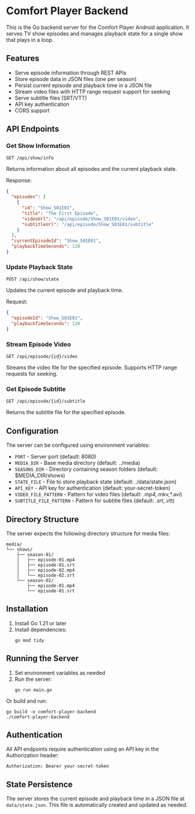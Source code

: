 # Comfort Player Backend

This is the Go backend server for the Comfort Player Android application. It serves TV show episodes and manages playback state for a single show that plays in a loop.

## Features

- Serve episode information through REST APIs
- Store episode data in JSON files (one per season)
- Persist current episode and playback time in a JSON file
- Stream video files with HTTP range request support for seeking
- Serve subtitle files (SRT/VTT)
- API key authentication
- CORS support

## API Endpoints

### Get Show Information
```
GET /api/show/info
```
Returns information about all episodes and the current playback state.

Response:
```json
{
  "episodes": [
    {
      "id": "Show_S01E01",
      "title": "The First Episode",
      "videoUrl": "/api/episode/Show_S01E01/video",
      "subtitleUrl": "/api/episode/Show_S01E01/subtitle"
    }
  ],
  "currentEpisodeId": "Show_S01E01",
  "playbackTimeSeconds": 120
}
```

### Update Playback State
```
POST /api/show/state
```
Updates the current episode and playback time.

Request:
```json
{
  "episodeId": "Show_S01E01",
  "playbackTimeSeconds": 120
}
```

### Stream Episode Video
```
GET /api/episode/{id}/video
```
Streams the video file for the specified episode. Supports HTTP range requests for seeking.

### Get Episode Subtitle
```
GET /api/episode/{id}/subtitle
```
Returns the subtitle file for the specified episode.

## Configuration

The server can be configured using environment variables:

- `PORT` - Server port (default: 8080)
- `MEDIA_DIR` - Base media directory (default: ../media)
- `SEASONS_DIR` - Directory containing season folders (default: $MEDIA_DIR/shows)
- `STATE_FILE` - File to store playback state (default: ./data/state.json)
- `API_KEY` - API key for authentication (default: your-secret-token)
- `VIDEO_FILE_PATTERN` - Pattern for video files (default: *.mp4,*.mkv,*.avi)
- `SUBTITLE_FILE_PATTERN` - Pattern for subtitle files (default: *.srt,*.vtt)

## Directory Structure

The server expects the following directory structure for media files:

```
media/
└── shows/
    ├── season-01/
    │   ├── episode-01.mp4
    │   ├── episode-01.srt
    │   ├── episode-02.mp4
    │   └── episode-02.srt
    └── season-02/
        ├── episode-01.mp4
        └── episode-01.srt
```

## Installation

1. Install Go 1.21 or later
2. Install dependencies:
   ```
   go mod tidy
   ```

## Running the Server

1. Set environment variables as needed
2. Run the server:
   ```
   go run main.go
   ```

Or build and run:
```
go build -o comfort-player-backend
./comfort-player-backend
```

## Authentication

All API endpoints require authentication using an API key in the Authorization header:

```
Authorization: Bearer your-secret-token
```

## State Persistence

The server stores the current episode and playback time in a JSON file at `data/state.json`. This file is automatically created and updated as needed.
